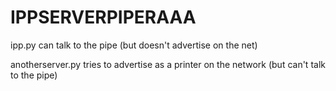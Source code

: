 # IPPSERVERPIPERAAA

ipp.py can talk to the pipe (but doesn't advertise on the net)

anotherserver.py tries to advertise as a printer on the network (but can't talk to the pipe)
